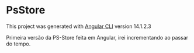 # PsStore

This project was generated with [Angular CLI](https://github.com/angular/angular-cli) version 14.1.2.3

Primeira versão da PS-Store feita em Angular, irei incrementando ao passar do tempo.
